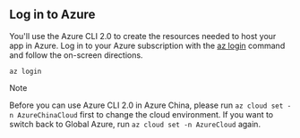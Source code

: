 ## Log in to Azure

You'll use the Azure CLI 2.0 to create the resources needed to host your app in Azure. Log in to your Azure subscription with the [az login](https://docs.microsoft.com/cli/azure/#login) command and follow the on-screen directions.

```azurecli
az login
```

> [!NOTE]
> Before you can use Azure CLI 2.0 in Azure China, please run `az cloud set -n AzureChinaCloud` first to change the cloud environment. If you want to switch back to Global Azure, run `az cloud set -n AzureCloud` again.